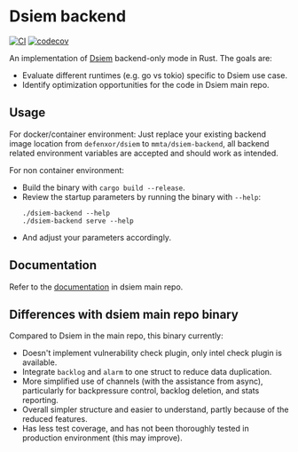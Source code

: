 # Dsiem backend

[![CI](https://github.com/mmta/dsiem-backend/actions/workflows/publish.yml/badge.svg)](https://github.com/mmta/dsiem-backend/actions/workflows/publish.yml) [![codecov](https://codecov.io/gh/mmta/dsiem-backend/branch/master/graph/badge.svg?token=GFF0LCZDO2)](https://codecov.io/gh/mmta/dsiem-backend)

An implementation of [Dsiem](https://github.com/defenxor/dsiem) backend-only mode in Rust. The goals are:

- Evaluate different runtimes (e.g. go vs tokio) specific to Dsiem use case.
- Identify optimization opportunities for the code in Dsiem main repo.

## Usage

For docker/container environment: Just replace your existing backend image location from `defenxor/dsiem` to `mmta/dsiem-backend`, all backend related environment variables are accepted and should work as intended.

For non container environment:
- Build the binary with `cargo build --release`.
- Review the startup parameters by running the binary with `--help`:
    ```shell
    ./dsiem-backend --help
    ./dsiem-backend serve --help
    ```
- And adjust your parameters accordingly.

## Documentation

Refer to the [documentation](https://github.com/defenxor/dsiem/tree/master/docs) in dsiem main repo.

## Differences with dsiem main repo binary

Compared to Dsiem in the main repo, this binary currently:

- Doesn't implement vulnerability check plugin, only intel check plugin is available.
- Integrate `backlog` and `alarm` to one struct to reduce data duplication.
- More simplified use of channels (with the assistance from async), particularly for backpressure control, backlog deletion, and stats reporting.
- Overall simpler structure and easier to understand, partly because of the reduced features.
- Has less test coverage, and has not been thoroughly tested in production environment (this may improve).

